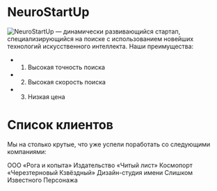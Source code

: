 # NeuroStartUp
![*NeuroStartUp*](https://netology-code.github.io/git-homeworks/introduction/assets/logo.png)
 — динамически развивающийся стартап, специализирующийся на поиске с использованием новейших технологий искусственного интеллекта.
Наши преимущества:
* 1. Высокая точность поиска
* 2. Высокая скорость поиска
* 3. Низкая цена
  
# Список клиентов
Мы на столько крутые, что уже успели поработать со следующими компаниями:

ООО «Рога и копыта»
Издательство «Читый лист»
Космопорт «Черезтерновый Кзвёздный»
Дизайн-студия имени Слишком Известного Персонажа